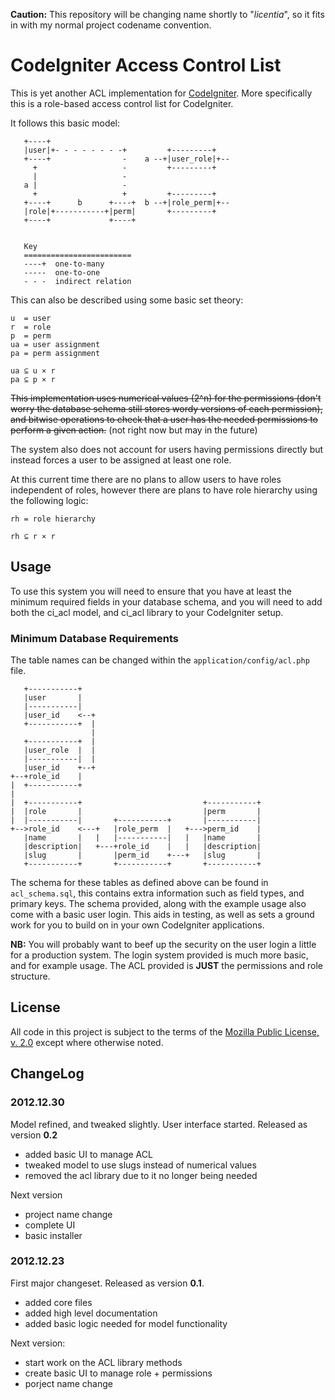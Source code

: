 **Caution:** This repository will be changing name shortly to "*licentia*", so it fits in with my normal project codename convention.
# CodeIgniter Access Control List
This is yet another ACL implementation for [CodeIgniter](http://ellislab.com/codeigniter). More specifically this is a role-based access control list for CodeIgniter.

It follows this basic model:

	   +----+
	   |user|+- - - - - - - -+         +---------+
	   +----+                -    a --+|user_role|+--
	     +                   -         +---------+
	     |                   -
	   a |                   -
	     +                   +         +---------+
	   +----+      b      +----+  b --+|role_perm|+--
	   |role|+-----------+|perm|       +---------+
	   +----+             +----+
	
	
	   Key
	   ========================
	   ----+  one-to-many
	   -----  one-to-one
	   - - -  indirect relation

This can also be described using some basic set theory:

	u  = user
	r  = role
	p  = perm
	ua = user assignment
	pa = perm assignment
	
	ua ⊆ u × r
	pa ⊆ p × r

<del>This implementation uses numerical values (2^n) for the permissions (don't worry the database schema still stores wordy versions of each permission), and bitwise operations to check that a user has the needed permissions to perform a given action.</del> (not right now but may in the future)

The system also does not account for users having permissions directly but instead forces a user to be assigned at least one role.

At this current time there are no plans to allow users to have roles independent of roles, however there are plans to have role hierarchy using the following logic:

	rh = role hierarchy
	
	rh ⊆ r × r
	
## Usage
To use this system you will need to ensure that you have at least the minimum required fields in your database schema, and you will need to add both the ci_acl model, and ci_acl library to your CodeIgniter setup.

### Minimum Database Requirements
The table names can be changed within the `application/config/acl.php` file.

	   +-----------+
	   |user       |
	   |-----------|
	   |user_id    <--+
	   +-----------+  |
	                  |
	   +-----------+  |
	   |user_role  |  |
	   |-----------|  |
	   |user_id    +--+
	+--+role_id    |
	|  +-----------+
	|
	|  +-----------+                           +-----------+
	|  |role       |                           |perm       |
	|  |-----------|       +-----------+       |-----------|
	+-->role_id    <---+   |role_perm  |   +--->perm_id    |
	   |name       |   |   |-----------|   |   |name       |
	   |description|   +---+role_id    |   |   |description|
	   |slug       |       |perm_id    +---+   |slug       |
	   +-----------+       +-----------+       +-----------+

The schema for these tables as defined above can be found in `acl_schema.sql`, this contains extra information such as field types, and primary keys. The schema provided, along with the example usage also come with a basic user login. This aids in testing, as well as sets a ground work for you to build on in your own CodeIgniter applications. 

**NB:** You will probably want to beef up the security on the user login a little for a production system. The login system provided is much more basic, and for example usage. The ACL provided is **JUST** the permissions and role structure.

## License
All code in this project is subject to the terms of the [Mozilla Public License, v. 2.0](http://mozilla.org/MPL/2.0/) except where otherwise noted.

## ChangeLog
### 2012.12.30
Model refined, and tweaked slightly. User interface started. Released as version **0.2**

* added basic UI to manage ACL
* tweaked model to use slugs instead of numerical values
* removed the acl library due to it no longer being needed

Next version
* project name change
* complete UI
* basic installer

### 2012.12.23
First major changeset. Released as version **0.1**.

* added core files
* added high level documentation
* added basic logic needed for model functionality

Next version:

* start work on the ACL library methods
* create basic UI to manage role + permissions
* porject name change